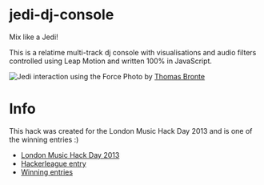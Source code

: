 jedi-dj-console
========================

Mix like a Jedi!

This is a relatime multi-track dj console with visualisations and audio filters controlled using Leap Motion and written 100% in JavaScript.

![Jedi interaction using the Force](https://farm6.staticflickr.com/5488/11274607023_d4443fded6_c.jpg)
Photo by [Thomas Bronte](http://www.flickr.com/photos/thomasbonte/)

# Info
This hack was created for the London Music Hack Day 2013 and is one of the winning entries :)
- [London Music Hack Day 2013](http://london.musichackday.org/2013)
- [Hackerleague entry](https://www.hackerleague.org/hackathons/music-hack-day-london-2013/hacks/leap-motion-dj-console)
- [Winning entries](http://www.rockol.com/uk/news-559059/music-hack-day-london-2013-the-hacks-and-the-winners)
